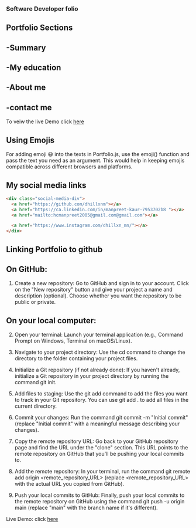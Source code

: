 ### Software Developer folio

## Portfolio Sections

## -Summary

## -My education

## -About me

## -contact me

To veiw the live Demo click [here](http://127.0.0.1:5501/my-portfolio/index.html)

## Using Emojis

For adding emoji 😃 into the texts in Portfolio.js, use the emoji() function and pass the text you need as an argument. This would help in keeping emojis compatible across different browsers and platforms.

## My social media links

```html
<div class="social-media-div">
  <a href="https://github.com/dhillxnm"></a>
  <a href="https://ca.linkedin.com/in/manpreet-kaur-7953702b8 "></a>
  <a href="mailto:hcmanpreet2005@gmail.com@gmail.com"></a>

  <a href="https://www.instagram.com/dhillxn_mn/"></a>
</div>
```

## Linking Portfolio to github

## On GitHub:

1. Create a new repository: Go to GitHub and sign in to your account. Click on the "New repository" button and give your project a name and description (optional). Choose whether you want the repository to be public or private.

## On your local computer:

2. Open your terminal: Launch your terminal application (e.g., Command Prompt on Windows, Terminal on macOS/Linux).

3. Navigate to your project directory: Use the cd command to change the directory to the folder containing your project files.

4. Initialize a Git repository (if not already done): If you haven't already, initialize a Git repository in your project directory by running the command git init.

5. Add files to staging: Use the git add command to add the files you want to track in your Git repository. You can use git add . to add all files in the current directory.

6. Commit your changes: Run the command git commit -m "Initial commit" (replace "Initial commit" with a meaningful message describing your changes).

7. Copy the remote repository URL: Go back to your GitHub repository page and find the URL under the "clone" section. This URL points to the remote repository on GitHub that you'll be pushing your local commits to.

8. Add the remote repository: In your terminal, run the command git remote add origin <remote_repository_URL> (replace <remote_repository_URL> with the actual URL you copied from GitHub).

9. Push your local commits to GitHub: Finally, push your local commits to the remote repository on GitHub using the command git push -u origin main (replace "main" with the branch name if it's different).

Live Demo: click [here](http://127.0.0.1:5501/my-portfolio/index.html)

